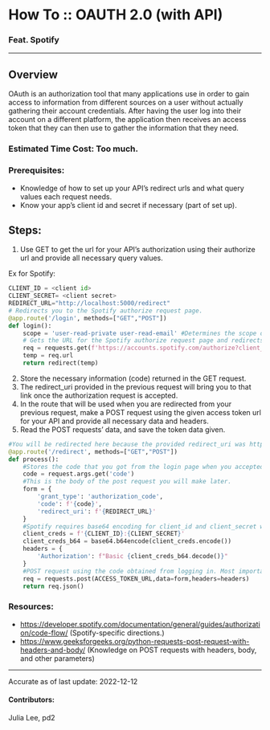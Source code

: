 # How To :: OAUTH 2.0 (with API)
### Feat. Spotify
---
## Overview
OAuth is an authorization tool that many applications use in order to gain access to information from different sources on a user without actually gathering their account credentials. After having the user log into their account on a different platform, the application then receives an access token that they can then use to gather the information that they need.

### Estimated Time Cost: Too much.

### Prerequisites:
- Knowledge of how to set up your API’s redirect urls and what query values each request needs.
- Know your app’s client id and secret if necessary (part of set up).

## Steps:
1. Use GET to get the url for your API’s authorization using their authorize url and provide all necessary query values.

Ex for Spotify:
```py
CLIENT_ID = <client id>
CLIENT_SECRET= <client secret>
REDIRECT_URL="http://localhost:5000/redirect"
# Redirects you to the Spotify authorize request page.
@app.route('/login', methods=["GET","POST"])
def login():
    scope = 'user-read-private user-read-email' #Determines the scope of information you are requesting access to.
    # Gets the URL for the Spotify authorize request page and redirects the user to that page.
    req = requests.get(f'https://accounts.spotify.com/authorize?client_id={CLIENT_ID}&response_type=code&redirect_uri={REDIRECT_URL}&scope={scope}')
    temp = req.url
    return redirect(temp)

```

2. Store the necessary information (code) returned in the GET request.
3. The redirect_uri provided in the previous request will bring you to that link once the authorization request is accepted.
4. In the route that will be used when you are redirected from your previous request, make a POST request using the given access token url for your API and provide all necessary data and headers.
5. Read the POST requests’ data, and save the token data given.

```py
#You will be redirected here because the provided redirect_uri was http://localhost:5000/redirect
@app.route('/redirect', methods=["GET","POST"])
def process():
    #Stores the code that you got from the login page when you accepted the connection to spotify
    code = request.args.get('code')
    #This is the body of the post request you will make later.
    form = {
        'grant_type': 'authorization_code',
        'code': f'{code}',
        'redirect_uri': f'{REDIRECT_URL}'
    }
    #Spotify requires base64 encoding for client_id and client_secret when providing it in the header.
    client_creds = f'{CLIENT_ID}:{CLIENT_SECRET}'
    client_creds_b64 = base64.b64encode(client_creds.encode())
    headers = {
        'Authorization': f"Basic {client_creds_b64.decode()}"
    }
    #POST request using the code obtained from logging in. Most importantly, returns the token.
    req = requests.post(ACCESS_TOKEN_URL,data=form,headers=headers)
    return req.json()
```

### Resources:
- https://developer.spotify.com/documentation/general/guides/authorization/code-flow/ (Spotify-specific directions.)
- https://www.geeksforgeeks.org/python-requests-post-request-with-headers-and-body/ (Knowledge on POST requests with headers, body, and other parameters)

---

Accurate as of last update: 2022-12-12

#### Contributors: 
Julia Lee, pd2
